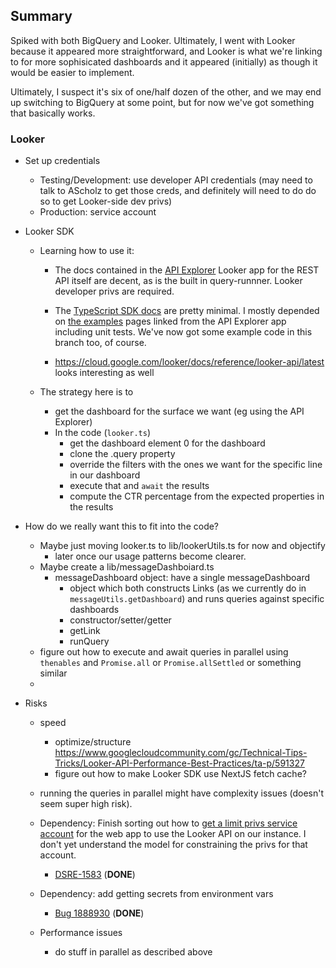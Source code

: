 ## Summary

Spiked with both BigQuery and Looker.  Ultimately, I went with Looker because it appeared more straightforward, and Looker is what we're linking to for more sophisicated dashboards and it appeared (initially) as though it would be easier to implement. 

Ultimately, I suspect it's six of one/half dozen of the other, and we may end up switching to BigQuery at some point, but for now we've got something that basically works. 

### Looker

* Set up credentials
  * Testing/Development: use developer API credentials (may need to talk to AScholz to get those creds, and definitely will need to do do so to get Looker-side dev privs)
  * Production: service account

* Looker SDK
  * Learning how to use it:
    * The docs contained in the [API Explorer](https://cloud.google.com/looker/docs/api-explorer) Looker app for the REST API itself are decent, as is the built in query-runnner. Looker developer privs are required.

    * The [TypeScript SDK docs](https://developers.looker.com/api/getting-started?language=typescript) are pretty minimal. I mostly depended on [the examples](https://github.com/looker-open-source/sdk-codegen/tree/main/examples) pages linked from the API Explorer app including unit tests. We've now got some example code in this branch too, of course.

    * https://cloud.google.com/looker/docs/reference/looker-api/latest looks interesting as well

  * The strategy here is to
    * get the dashboard for the surface we want (eg using the API Explorer)
    * In the code (`looker.ts`)
      * get the dashboard element 0 for the dashboard
      * clone the .query property
      * override the filters with the ones we want for the specific line in our dashboard
      * execute that and `await` the results
      * compute the CTR percentage from the expected properties in the results

* How do we really want this to fit into the code?
  * Maybe just moving looker.ts to lib/lookerUtils.ts for now and objectify
    * later once our usage patterns become clearer.
  * Maybe create a lib/messageDashboiard.ts
    * messageDashboard object: have a single messageDashboard
      * object which both constructs Links (as we currently do in `messageUtils.getDashboard`) and runs queries against specific dashboards
      * constructor/setter/getter
      * getLink
      * runQuery
  * figure out how to execute and await queries in parallel using `thenables` and `Promise.all` or `Promise.allSettled` or something similar
  *

* Risks
  * speed
    * optimize/structure https://www.googlecloudcommunity.com/gc/Technical-Tips-Tricks/Looker-API-Performance-Best-Practices/ta-p/591327
    * figure out how to make Looker SDK use NextJS fetch cache?

  * running the queries in parallel might have complexity issues (doesn't seem super high risk).
  * Dependency: Finish sorting out how to [get a limit privs service account](https://cloud.google.com/looker/docs/api-auth#authentication_with_an_sdk) for the web app to use the Looker API on our instance. I don't yet understand the model for constraining the privs for that account.
    * [DSRE-1583](https://mozilla-hub.atlassian.net/browse/DSRE-1583) (**DONE**)
  * Dependency: add getting secrets from environment vars
    * [Bug 1888930](https://bugzilla.mozilla.org/show_bug.cgi?id=1888930) (**DONE**)
  * Performance issues
    * do stuff in parallel as described above
